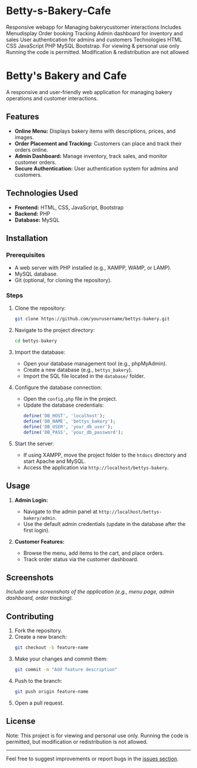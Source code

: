 # Betty-s-Bakery-Cafe
Responsive webapp for Managing bakerycustomer interactions Includes Menudisplay Order booking Tracking Admin dashboard for inventory and sales User authentication for admins and customers Technologies HTML CSS JavaScript PHP MySQL Bootstrap. For viewing &amp; personal use only Running the code is permitted. Modification &amp; redistribution are not allowed
# Betty's Bakery and Cafe

A responsive and user-friendly web application for managing bakery operations and customer interactions.

## Features

- **Online Menu:** Displays bakery items with descriptions, prices, and images.
- **Order Placement and Tracking:** Customers can place and track their orders online.
- **Admin Dashboard:** Manage inventory, track sales, and monitor customer orders.
- **Secure Authentication:** User authentication system for admins and customers.

## Technologies Used

- **Frontend:** HTML, CSS, JavaScript, Bootstrap
- **Backend:** PHP
- **Database:** MySQL

## Installation

### Prerequisites
- A web server with PHP installed (e.g., XAMPP, WAMP, or LAMP).
- MySQL database.
- Git (optional, for cloning the repository).

### Steps
1. Clone the repository:
   ```bash
   git clone https://github.com/yourusername/bettys-bakery.git
   ```

2. Navigate to the project directory:
   ```bash
   cd bettys-bakery
   ```

3. Import the database:
   - Open your database management tool (e.g., phpMyAdmin).
   - Create a new database (e.g., `bettys_bakery`).
   - Import the SQL file located in the `database/` folder.

4. Configure the database connection:
   - Open the `config.php` file in the project.
   - Update the database credentials:
     ```php
     define('DB_HOST', 'localhost');
     define('DB_NAME', 'bettys_bakery');
     define('DB_USER', 'your_db_user');
     define('DB_PASS', 'your_db_password');
     ```

5. Start the server:
   - If using XAMPP, move the project folder to the `htdocs` directory and start Apache and MySQL.
   - Access the application via `http://localhost/bettys-bakery`.

## Usage

1. **Admin Login:**
   - Navigate to the admin panel at `http://localhost/bettys-bakery/admin`.
   - Use the default admin credentials (update in the database after the first login).

2. **Customer Features:**
   - Browse the menu, add items to the cart, and place orders.
   - Track order status via the customer dashboard.

## Screenshots

*Include some screenshots of the application (e.g., menu page, admin dashboard, order tracking).*

## Contributing

1. Fork the repository.
2. Create a new branch:
   ```bash
   git checkout -b feature-name
   ```
3. Make your changes and commit them:
   ```bash
   git commit -m "Add feature description"
   ```
4. Push to the branch:
   ```bash
   git push origin feature-name
   ```
5. Open a pull request.

## License

Note: This project is for viewing and personal use only. Running the code is permitted, but modification or redistribution is not allowed.

---

Feel free to suggest improvements or report bugs in the [issues section](https://github.com/batoul04/bettys-bakery/issues).
